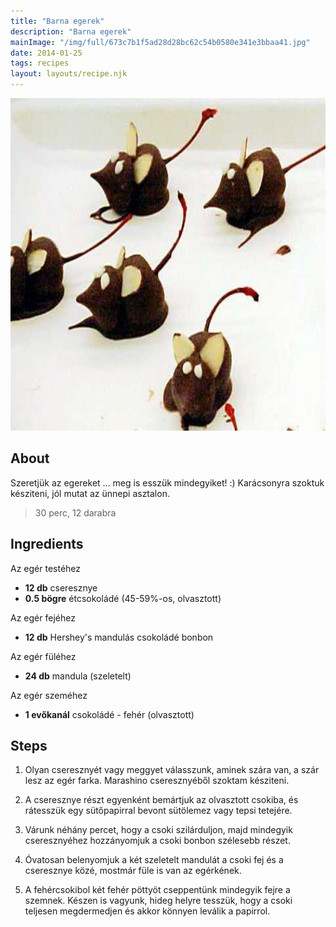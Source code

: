 ```yaml
---
title: "Barna egerek"
description: "Barna egerek"
mainImage: "/img/full/673c7b1f5ad28d28bc62c54b0580e341e3bbaa41.jpg"
date: 2014-01-25
tags: recipes
layout: layouts/recipe.njk
---
```

                            
<p align="center"><a href="https://cookpad.com/hu/receptek/1925342-barna-egerek" rel="Recipe source page"><img width="751" height="532" src="/img/full/673c7b1f5ad28d28bc62c54b0580e341e3bbaa41.jpg"/></a></p>

## About
<p class="mb-sm">Szeretjük az egereket ... meg is esszük mindegyiket! :) Karácsonyra szoktuk késziteni, jól mutat az ünnepi asztalon.</p>

> 30 perc, 12 darabra 

## Ingredients

Az egér testéhez
* **12 db** cseresznye
* **0.5 bögre** étcsokoládé (45-59%-os, olvasztott)

Az egér fejéhez
* **12 db** Hershey's mandulás csokoládé bonbon

Az egér füléhez
* **24 db** mandula (szeletelt)

Az egér szeméhez
* **1 evőkanál** csokoládé - fehér (olvasztott)

## Steps

1. Olyan cseresznyét vagy meggyet válasszunk, aminek szára van, a szár lesz az egér farka. Marashino cseresznyéből szoktam késziteni.
 
    <div style="clear: both"/>

2. A cseresznye részt egyenként bemártjuk az olvasztott csokiba, és rátesszük egy sütőpapirral bevont sütölemez vagy tepsi tetejére.
 
    <div style="clear: both"/>

3. Várunk néhány percet, hogy a csoki szilárduljon, majd mindegyik cseresznyéhez hozzányomjuk a csoki bonbon szélesebb részet.
 
    <div style="clear: both"/>

4. Óvatosan belenyomjuk a két szeletelt mandulát a csoki fej és a cseresznye közé, mostmár füle is van az egérkének.
 
    <div style="clear: both"/>

5. A fehércsokibol két fehér pöttyöt cseppentünk mindegyik fejre a szemnek. Készen is vagyunk, hideg helyre tesszük, hogy a csoki teljesen megdermedjen és akkor könnyen leválik a papirrol.
 
    <div style="clear: both"/>

